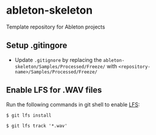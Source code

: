 # ableton-skeleton
Template repository for Ableton projects

## Setup .gitingore
- Update `.gitignore` by replacing the `ableton-skeleton/Samples/Processed/Freeze/` with `<repository-name>/Samples/Processed/Freeze/`

## Enable LFS for .WAV files
Run the following commands in git shell to enable [LFS](https://git-lfs.github.com/):

`$ git lfs install`

`$ git lfs track '*.wav'`
